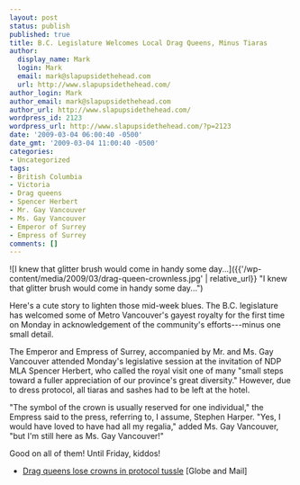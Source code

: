 ```yaml
---
layout: post
status: publish
published: true
title: B.C. Legislature Welcomes Local Drag Queens, Minus Tiaras
author:
  display_name: Mark
  login: Mark
  email: mark@slapupsidethehead.com
  url: http://www.slapupsidethehead.com/
author_login: Mark
author_email: mark@slapupsidethehead.com
author_url: http://www.slapupsidethehead.com/
wordpress_id: 2123
wordpress_url: http://www.slapupsidethehead.com/?p=2123
date: '2009-03-04 06:00:40 -0500'
date_gmt: '2009-03-04 11:00:40 -0500'
categories:
- Uncategorized
tags:
- British Columbia
- Victoria
- Drag queens
- Spencer Herbert
- Mr. Gay Vancouver
- Ms. Gay Vancouver
- Emperor of Surrey
- Empress of Surrey
comments: []
---
```

![I knew that glitter brush would come in handy some day...]({{'/wp-content/media/2009/03/drag-queen-crownless.jpg' | relative_url}} "I knew that glitter brush would come in handy some day...")

Here's a cute story to lighten those mid-week blues. The B.C. legislature has welcomed some of Metro Vancouver's gayest royalty for the first time on Monday in acknowledgement of the community's efforts---minus one small detail.

The Emperor and Empress of Surrey, accompanied by Mr. and Ms. Gay Vancouver attended Monday's legislative session at the invitation of NDP MLA Spencer Herbert, who called the royal visit one of many "small steps toward a fuller appreciation of our province's great diversity." However, due to dress protocol, all tiaras and sashes had to be left at the hotel.

"The symbol of the crown is usually reserved for one individual," the Empress said to the press, referring to, I assume, Stephen Harper. "Yes, I would have loved to have had all my regalia," added Ms. Gay Vancouver, "but I'm still here as Ms. Gay Vancouver!"

Good on all of them! Until Friday, kiddos!

- [Drag queens lose crowns in protocol tussle](http://www.theglobeandmail.com/servlet/story/LAC.20090303.BCTIARA03/TPStory/National) [Globe and Mail]
